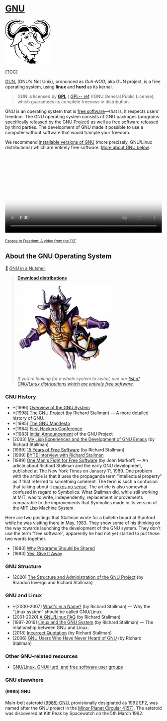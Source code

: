 # [GNU](https://www.gnu.org)

![ [A GNU head] ](../../../../../Assets/Pics/heckert_gnu.transp.small.png)



[TOC]



[GUN](https://www.gnu.org), (GNU's Not Unix), pronunced as *Guh-NOO*, aka GUN project, is a free operating system, using **linux** and **hurd** as its kernal. 

> GUN is licensed by [**GPL**](https://zhuanlan.zhihu.com/p/123268399) ( [GPL-- ref](https://zh.wikipedia.org/wiki/GNU通用公共许可证) )(GNU General Public License), which guarantees its complete freeness in distribution.

GNU is an operating system that is [free software](https://www.gnu.org/philosophy/free-sw.html)—that is, it respects users' freedom. The GNU operating system consists of GNU packages (programs specifically released by the GNU Project) as well as free software released by third parties. The development of GNU made it possible to use a computer without software that would trample your freedom.

We recommend [installable versions of GNU](https://www.gnu.org/distros/free-distros.html) (more precisely, GNU/Linux distributions) which are entirely free software. [More about GNU below](https://www.gnu.org/#More-GNU).



<video width="100%" controls="controls" crossorigin="anonymous" poster="https://static.gnu.org/nosvn/videos/escape-to-freedom/thumbnails/festival.jpeg">
<source src="https://static.gnu.org/nosvn/videos/escape-to-freedom/videos/escape-to-freedom-720p.webm" type="video/webm">
<source src="https://static.gnu.org/nosvn/videos/escape-to-freedom/videos/escape-to-freedom-720p.ogv" type="video/ogg">
<source src="https://static.gnu.org/nosvn/videos/escape-to-freedom/videos/escape-to-freedom-720p.mp4" type="video/mp4">
<track kind="subtitles" label="English" srclang="en" src="https://static.gnu.org/nosvn/videos/escape-to-freedom/captions/escape-to-freedom_en.vtt" default="default">
<track kind="subtitles" label="Spanish" srclang="es" src="https://static.gnu.org/nosvn/videos/escape-to-freedom/captions/escape-to-freedom_es.vtt">
<track kind="subtitles" label="French" srclang="fr" src="/server/banners/escape-to-freedom_fr.vtt">
<track kind="subtitles" label="Chinese" srclang="zh" src="https://static.gnu.org/nosvn/videos/escape-to-freedom/captions/escape-to-freedom_zh.vtt">
</video>

<small><a href="https://www.fsf.org/blogs/community/help-others-find-free-software-watch-and-share-escape-to-freedom">
Escape to Freedom: A video from the FSF</a></small>



## About the GNU Operating System

:link: [GNU in a Nutshell](https://www.gnu.org/gnu/about-gnu.html)



> [**Download distributions**](https://httpie.io/docs/cli/usage)
>
> ![ GNU and Linux](../../../../../Assets/Pics/gnu-and-penguin-color-300x276.jpg)
>
> *If you're looking for a whole system to install, see our [list of GNU/Linux distributions which are entirely free software](https://www.gnu.org/distros/free-distros.html).*



### GNU History

- *[1996] [Overview of the GNU System](https://www.gnu.org/gnu/gnu-history.html)
- *[1998] [The GNU Project](https://www.gnu.org/gnu/thegnuproject.html) (by Richard Stallman) — A more detailed history of GNU.
- *[1985] [The GNU Manifesto](https://www.gnu.org/gnu/manifesto.html)
- *[1984] [First Hackers Conference](https://www.gnu.org/gnu/first-hackers-conference-1984.html)
- *[1983] [Initial Announcement](https://www.gnu.org/gnu/initial-announcement.html) of the GNU Project
- [2003] [My Lisp Experiences and the Development of GNU Emacs](https://www.gnu.org/gnu/rms-lisp.html) (by Richard Stallman)
- [1999] [15 Years of Free Software](https://www.gnu.org/philosophy/15-years-of-free-software.html) (by Richard Stallman)
- [1999] [BYTE interview with Richard Stallman](https://www.gnu.org/gnu/byte-interview.html)
- [1989] [One Man's Fight for Free Software](https://web.archive.org/web/20210820153013/https://www.nytimes.com/1989/01/11/business/business-technology-one-man-s-fight-for-free-software.html) (by John Markoff) — An article about Richard Stallman and the early GNU development, published at The New York Times on January 11, 1989. One problem with the article is that it uses the propaganda term “intellectual property” as if that referred to something coherent. The term is such a confusion that talking about it [makes no sense](https://www.gnu.org/philosophy/not-ipr.html). The article is also somewhat confused in regard to Symbolics. What Stallman did, while still working at MIT, was to write, independently, replacement improvements comparable to the improvements that Symbolics made in its version of the MIT Lisp Machine System.

Here are two postings that Stallman wrote for a bulletin board at Stanford while he was visiting there in May, 1983. They show some of his thinking on the way towards launching the development of the GNU system. They don't use the term “free software”; apparently he had not yet started to put those two words together.

- [1983] [Why Programs Should be Shared](https://www.gnu.org/gnu/why-programs-should-be-shared.html)
- [1983] [Yes, Give It Away](https://www.gnu.org/gnu/yes-give-it-away.html)

### GNU Structure

- [2020] [The Structure and Administration of the GNU Project](https://www.gnu.org/gnu/gnu-structure.html) (by Brandon Invergo and Richard Stallman)

### GNU and Linux

- *[2000-2007] [What's in a Name?](https://www.gnu.org/gnu/why-gnu-linux.html) (by Richard Stallman) — Why the “Linux system” should be called GNU/Linux.
- [2001-2020] [A GNU/Linux FAQ](https://www.gnu.org/gnu/gnu-linux-faq.html) (by Richard Stallman)
- [1997-2019] [Linux and the GNU System](https://www.gnu.org/gnu/linux-and-gnu.html) (by Richard Stallman) — The relationship between GNU and Linux.
- [2018] [Incorrect Quotation](https://www.gnu.org/gnu/incorrect-quotation.html) (by Richard Stallman)
- [2006] [GNU Users Who Have Never Heard of GNU](https://www.gnu.org/gnu/gnu-users-never-heard-of-gnu.html) (by Richard Stallman)

### Other GNU-related resources

- [GNU/Linux, GNU/Hurd, and free software user groups](http://libreplanet.org/wiki/Group_list)

### GNU elsewhere

#### (9965) GNU

Main-belt asteroid [(9965) GNU](https://www.minorplanetcenter.net/db_search/show_object?object_id=9965), provisionally designated as 1992 EF2, was named after the GNU project in the [Minor Planet Circular 41571](https://www.minorplanetcenter.net/iau/ECS/MPCArchive/2000/MPC_20001111.pdf). The asteroid was discovered at Kitt Peak by Spacewatch on the 5th March 1992.
